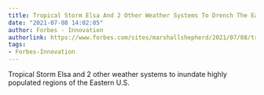 ```yaml
---
title: Tropical Storm Elsa And 2 Other Weather Systems To Drench The Eastern U.S.
date: "2021-07-08 14:02:05"
author: Forbes - Innovation
authorlink: https://www.forbes.com/sites/marshallshepherd/2021/07/08/tropical-storm-elsa-and-2-other-weather-systems-to-drench-the-eastern-us/
tags:
- Forbes-Innovation
---
```

Tropical Storm Elsa and 2 other weather systems to inundate highly populated regions of the Eastern U.S.